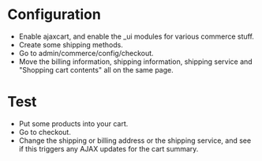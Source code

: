 Configuration
=============

* Enable ajaxcart, and enable the _ui modules for various commerce stuff.
* Create some shipping methods.
* Go to admin/commerce/config/checkout.
* Move the billing information, shipping information, shipping service and "Shopping cart contents" all on the same page.


Test
===========

* Put some products into your cart.
* Go to checkout.
* Change the shipping or billing address or the shipping service, and see if this triggers any AJAX updates for the cart summary.
